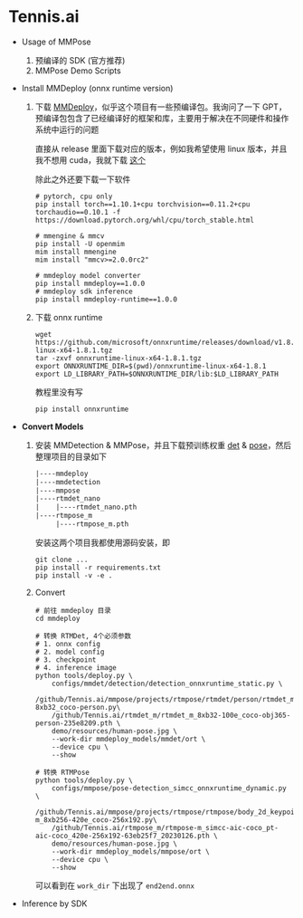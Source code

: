 # Tennis.ai

- Usage of MMPose

  1. 预编译的 SDK (官方推荐)
  2. MMPose Demo Scripts

- Install MMDeploy (onnx runtime version)

  1. 下载 [MMDeploy](https://mmdeploy.readthedocs.io/en/latest/get_started.html)，似乎这个项目有一些预编译包。我询问了一下 GPT，预编译包包含了已经编译好的框架和库，主要用于解决在不同硬件和操作系统中运行的问题

     直接从 release 里面下载对应的版本，例如我希望使用 linux 版本，并且我不想用 cuda，我就下载 [这个](https://github.com/open-mmlab/mmdeploy/releases/download/v1.0.0/mmdeploy-1.0.0-linux-x86_64.tar.gz)

     除此之外还要下载一下软件

     ```shell
     # pytorch, cpu only
     pip install torch==1.10.1+cpu torchvision==0.11.2+cpu torchaudio==0.10.1 -f https://download.pytorch.org/whl/cpu/torch_stable.html
     
     # mmengine & mmcv
     pip install -U openmim
     mim install mmengine
     mim install "mmcv>=2.0.0rc2"
     
     # mmdeploy model converter
     pip install mmdeploy==1.0.0
     # mmdeploy sdk inference
     pip install mmdeploy-runtime==1.0.0
     ```

  2. 下载 onnx runtime

     ```shell
     wget https://github.com/microsoft/onnxruntime/releases/download/v1.8.1/onnxruntime-linux-x64-1.8.1.tgz
     tar -zxvf onnxruntime-linux-x64-1.8.1.tgz
     export ONNXRUNTIME_DIR=$(pwd)/onnxruntime-linux-x64-1.8.1
     export LD_LIBRARY_PATH=$ONNXRUNTIME_DIR/lib:$LD_LIBRARY_PATH
     ```

     教程里没有写 

     ```python
     pip install onnxruntime
     ```

- **Convert Models**

  1. 安装 MMDetection & MMPose，并且下载预训练权重 [det](https://download.openmmlab.com/mmpose/v1/projects/rtmpose/rtmdet_m_8xb32-100e_coco-obj365-person-235e8209.pth) & [pose](https://download.openmmlab.com/mmpose/v1/projects/rtmpose/rtmpose-m_simcc-aic-coco_pt-aic-coco_420e-256x192-63eb25f7_20230126.pth)，然后整理项目的目录如下

     ```txt
     |----mmdeploy
     |----mmdetection
     |----mmpose
     |----rtmdet_nano
     |    |----rtmdet_nano.pth
     |----rtmpose_m
          |----rtmpose_m.pth
     ```

     安装这两个项目我都使用源码安装，即

     ```
     git clone ...
     pip install -r requirements.txt
     pip install -v -e .
     ```

  2. Convert

     ```shell
     # 前往 mmdeploy 目录
     cd mmdeploy
     
     # 转换 RTMDet, 4个必须参数
     # 1. onnx config
     # 2. model config
     # 3. checkpoint
     # 4. inference image
     python tools/deploy.py \
         configs/mmdet/detection/detection_onnxruntime_static.py \
         /github/Tennis.ai/mmpose/projects/rtmpose/rtmdet/person/rtmdet_m_640-8xb32_coco-person.py\
         /github/Tennis.ai/rtmdet_m/rtmdet_m_8xb32-100e_coco-obj365-person-235e8209.pth \
         demo/resources/human-pose.jpg \
         --work-dir mmdeploy_models/mmdet/ort \
         --device cpu \
         --show
         
     # 转换 RTMPose
     python tools/deploy.py \
         configs/mmpose/pose-detection_simcc_onnxruntime_dynamic.py \
         /github/Tennis.ai/mmpose/projects/rtmpose/rtmpose/body_2d_keypoint/rtmpose-m_8xb256-420e_coco-256x192.py\
         /github/Tennis.ai/rtmpose_m/rtmpose-m_simcc-aic-coco_pt-aic-coco_420e-256x192-63eb25f7_20230126.pth \
         demo/resources/human-pose.jpg \
         --work-dir mmdeploy_models/mmpose/ort \
         --device cpu \
         --show
     ```

     可以看到在 `work_dir` 下出现了 `end2end.onnx`

- Inference by SDK

  
